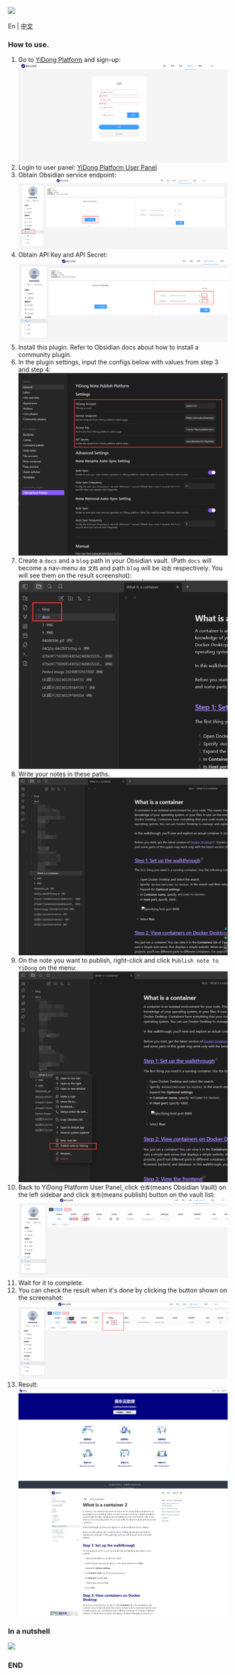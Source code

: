 ![](https://pic.ydc.asia/saas/buildBanner_C.png)

En | [中文](https://github.com/ydcteam/obsidian-doc-yun/blob/main/README.md)

### How to use.

1. Go to [YiDong Platform](https://yun.ydc.show/index.html#/user/login) and sign-up: ![Register](https://github.com/ydcteam/obsidian-doc-yun/blob/main/docs/img/en/image.png)
2. Login to user panel: [YiDong Platform User Panel](https://yun.ydc.show/index.html#/user/login)
3. Obtain Obsidian service endpoint: ![Publish url](https://github.com/ydcteam/obsidian-doc-yun/blob/main/docs/img/en/image-1.png)
4. Obtain API Key and API Secret: ![API Key and secret](https://github.com/ydcteam/obsidian-doc-yun/blob/main/docs/img/en/image-2.png)
5. Install this plugin. Refer to Obsidian docs about how to install a community plugin.
6. In the plugin settings, input the configs below with values from step 3 and step 4: ![Config](https://github.com/ydcteam/obsidian-doc-yun/blob/main/docs/img/en/image-3.png)
7. Create a `docs` and a `blog` path in your Obsidian vault. (Path `docs` will become a nav-menu as `文档` and path `blog` will be `动态` respectively. You will see them on the result screenshot): ![Folders](https://github.com/ydcteam/obsidian-doc-yun/blob/main/docs/img/en/image-4.png)
8. Write your notes in these paths. ![Write Docs.](https://github.com/ydcteam/obsidian-doc-yun/blob/main/docs/img/en/image-5.png)
9. On the note you want to publish, right-click and click `Publish note to YiDong` on the menu: ![Publish](https://github.com/ydcteam/obsidian-doc-yun/blob/main/docs/img/en/image-6.png)
10. Back to YiDong Platform User Panel, click `仓库`(means Obsidian Vault) on the left sidebar and click `发布`(means publish) button on the vault list: ![Publish to saurus](https://github.com/ydcteam/obsidian-doc-yun/blob/main/docs/img/en/image-7.png)
11. Wait for it to complete.
12. You can check the result when it's done by clicking the button shown on the screenshot: ![Go](https://github.com/ydcteam/obsidian-doc-yun/blob/main/docs/img/en/image-8.png)
13. Result: ![Result](https://github.com/ydcteam/obsidian-doc-yun/blob/main/docs/img/en/image-9.png) ![Result 2](https://github.com/ydcteam/obsidian-doc-yun/blob/main/docs/img/en/image-10.png)

### In a nutshell

![](https://pic.ydc.asia/doc/doctry.png)

### END
